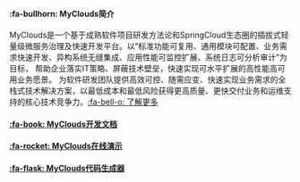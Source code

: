 #### :fa-bullhorn: MyClouds简介
MyClouds是一个基于成熟软件项目研发方法论和SpringCloud生态圈的插拔式轻量级微服务治理及快速开发平台。以“标准功能可复用、通用模块可配置、业务需求快速开发、异构系统无缝集成、应用性能可监控扩展、系统日志可分析审计”为目标， 帮助企业落实IT策略、屏蔽技术壁垒，快速实现可水平扩展的高性能高可用业务愿景。 为软件研发团队提供高效可控、随需应变、快速实现业务需求的全栈式技术解决方案，以最低成本和最低风险获得更高质量、更快交付业务和运维支持的核心技术竞争力。[:fa-bell-o: 了解更多](https://gitee.com/osworks/MyClouds/wikis/pages)

#### [:fa-book: MyClouds开发文档](https://gitee.com/osworks/MyClouds/wikis/pages)

#### [:fa-rocket: MyClouds在线演示](http://118.126.108.44)

#### [ :fa-flask: MyClouds代码生成器](https://gitee.com/osworks/Myclouds-Builder)
